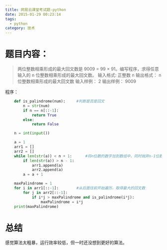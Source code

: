 ```yaml
---
title: 网易云课堂考试题-python
date: 2015-01-29 00:23:14
tags:
  - python
category: 技术
---
```


# 题目内容：

> 两位整数相乘形成的最大回文数是 9009 = 99 × 91。编写程序，求得任意输入的 n 位整数相乘形成的最大回文数。
> 输入格式:
> 正整数 n
> 输出格式：
> n 位整数相乘形成的最大回文数
> 输入样例：
> 2
> 输出样例：
> 9009

程序：

```py
    def is_palindrome(num): 	#判断是否是回文
    	n = str(num)
    	if n == n[::-1]:
    		return True
    	else:
    		return False

    n = int(input())

    a = 1
    arr1 = []
    arr2 = []
    while len(str(a)) < n + 1: 		#将n位数的数字加到数组中，同时抛弃n-1位数
    	if len(str(a)) > n - 1:
    		arr1.append(a)
    		arr2.append(a)
    	a = a + 1

    maxPalindrome = 1
    for i in arr1[::-1]: 		#从后面往前开始遍历，取得最大的回文数
    	for j in arr2[::-1]:
    		if i*j > maxPalindrome and is_palindrome(i*j):
    			maxPalindrome = i*j
    print(maxPalindrome)
```

# 总结

感觉算法太粗暴，运行效率较低，但一时还没想到更好的算法。
